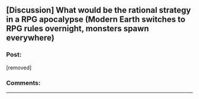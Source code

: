 ## [Discussion] What would be the rational strategy in a RPG apocalypse (Modern Earth switches to RPG rules overnight, monsters spawn everywhere)

### Post:

[removed]

### Comments:

---


